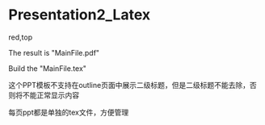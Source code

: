 # Presentation2_Latex
red,top

The result is "MainFile.pdf"

Build the "MainFile.tex"

这个PPT模板不支持在outline页面中展示二级标题，但是二级标题不能去除，否则将不能正常显示内容

每页ppt都是单独的tex文件，方便管理
